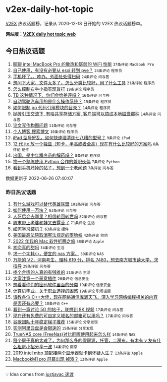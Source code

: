 # v2ex-daily-hot-topic

[V2EX](https://www.v2ex.com/) 热议话题榜，记录从 2020-12-18 日开始的 V2EX 热议话题榜单。

**网站版：[V2EX daily hot topic web](https://boojack.github.io/v2ex-daily-hot-topic-web/)**

## 今日热议话题

<!-- TODAY BEGIN -->

1. [聊聊 intel MacBook Pro 的散热和孱弱的 WiFi 性能](https://www.v2ex.com/t/862242) `37条评论` `MacBook Pro`
1. [自己使用，有没有必要从 esxi 转到 pve？](https://www.v2ex.com/t/862240) `24条评论` `程序员`
1. [手机坏了。。咋办，外面处处得扫码](https://www.v2ex.com/t/862247) `24条评论` `问与答`
1. [想问下大家，文件太多了，怎么分类比较好，用了什么工具](https://www.v2ex.com/t/862248) `21条评论` `程序员`
1. [怎么控制右手小指实现盲打](https://www.v2ex.com/t/862243) `19条评论` `程序员`
1. [TB 这种情况下，你们会给差评吗？](https://www.v2ex.com/t/862258) `16条评论` `问与答`
1. [自动驾驶汽车用的是什么操作系统？](https://www.v2ex.com/t/862245) `15条评论` `程序员`
1. [如何限制 go 代码引用模块的目录？](https://www.v2ex.com/t/862236) `14条评论` `程序员`
1. [抛砖引玉交流下, 有啥共享存储方案, 客户端可以搞成本地磁盘那种](https://www.v2ex.com/t/862233) `14条评论` `问与答`
1. [论文写作构图问题](https://www.v2ex.com/t/862260) `11条评论` `问与答`
1. [个人博客 搜索博文](https://www.v2ex.com/t/862270) `10条评论` `程序员`
1. [iPad 型号好乱，如何快速理清连七八糟的型号？](https://www.v2ex.com/t/862263) `9条评论` `iPad`
1. [12 代 itx 放一个独显（短卡，半高或者全高）现在有什么比较好的方案吗](https://www.v2ex.com/t/862251) `8条评论` `硬件`
1. [出国，是中年程序员的解药吗？](https://www.v2ex.com/t/862238) `8条评论` `程序员`
1. [找一个熟练使用 Python 合作的兼职伙伴](https://www.v2ex.com/t/862257) `7条评论` `Python`
1. [看到手机坏掉的帖子，想到一个老问题](https://www.v2ex.com/t/862256) `7条评论` `问与答`

数据更新于 2022-06-26 07:40:07

<!-- TODAY END -->

### 昨日热议话题

<!-- YESTERDAY BEGIN -->

1. [有什么游戏可以替代英雄联盟](https://www.v2ex.com/t/862097) `101条评论` `问与答`
1. [如何使用一万块？](https://www.v2ex.com/t/862072) `83条评论` `问与答`
1. [人死后会去哪里？相信轮回转世吗](https://www.v2ex.com/t/862131) `82条评论` `问与答`
1. [周末带上老婆和娃又去露营了](https://www.v2ex.com/t/862068) `71条评论` `生活`
1. [如何学习装机？](https://www.v2ex.com/t/862084) `63条评论` `硬件`
1. [美国最高法院取消宪法规定的堕胎权](https://www.v2ex.com/t/862099) `42条评论` `他他`
1. [2022 年我的 Mac 软件折腾之旅](https://www.v2ex.com/t/862138) `38条评论` `Apple`
1. [初恋真的甜吗](https://www.v2ex.com/t/862133) `34条评论` `生活`
1. [求一个功耗小，便宜的 nas 方案。](https://www.v2ex.com/t/862079) `30条评论` `NAS`
1. [万能的 V2，河南考生，理科 619 分，排名 7480，想去南方城市读大学，求指导](https://www.v2ex.com/t/862179) `29条评论` `问与答`
1. [找个合适的人真的有够难的](https://www.v2ex.com/t/862142) `21条评论` `生活`
1. [大家注意一个恶意插件](https://www.v2ex.com/t/862135) `20条评论` `信息安全`
1. [想看看你们的密码软件里面的分类](https://www.v2ex.com/t/862169) `19条评论` `信息安全`
1. [计算机毕业，关于职业选择的困惑](https://www.v2ex.com/t/862078) `19条评论` `职场话题`
1. [请教各位 C++大佬，现在网络通信库满天飞，深入学习网络编程相关的内容是否还有必要？](https://www.v2ex.com/t/862146) `18条评论` `C++`
1. [看到一篇讨论 5G 的帖子，联想到 8K 视频](https://www.v2ex.com/t/862223) `17条评论` `问与答`
1. [现在还有免费的可自定义域名的邮箱可以用吗？](https://www.v2ex.com/t/862159) `17条评论` `问与答`
1. [谷歌团队十年稳定梯子推荐](https://www.v2ex.com/t/862198) `15条评论` `分享发现`
1. [实测阿里云盘是会限速的](https://www.v2ex.com/t/862141) `15条评论` `分享发现`
1. [TrueNAS core (FreeNas)对比群晖使用起来怎么样](https://www.v2ex.com/t/862202) `14条评论` `NAS`
1. [租个房子真的太难了，为何那么多的假房源，托管，二房东，有木有 v 友有什么租房小招分享一波](https://www.v2ex.com/t/862139) `14条评论` `南京`
1. [2019 intel mbp 顶配接两个显示器就卡到怀疑人生？](https://www.v2ex.com/t/862176) `13条评论` `Apple`
1. [MacbookM1 pro 屏幕出现 掉漆？](https://www.v2ex.com/t/862120) `13条评论` `Apple`

<!-- YESTERDAY END -->

---

💡 Idea comes from [justjavac 迷渡](https://github.com/justjavac/)

